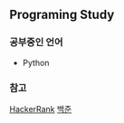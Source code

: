 ## Programing Study

### 공부중인 언어

- Python

### 참고

<a href='https://www.hackerrank.com'>HackerRank</a>
<a href='https://www.acmicpc.net/'>백준</a>
